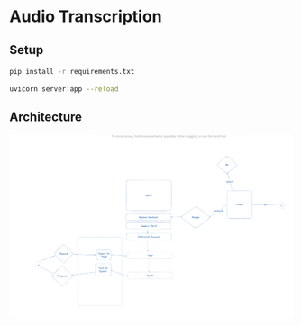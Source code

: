 # Audio Transcription

## Setup

```bash
pip install -r requirements.txt
```

```bash
uvicorn server:app --reload
```

## Architecture

![Architecture](./media/arch.jpg)
